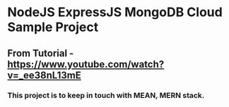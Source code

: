 # NodeJS ExpressJS MongoDB Cloud Sample Project

## From Tutorial - https://www.youtube.com/watch?v=_ee38nL13mE

### This project is to keep in touch with MEAN, MERN stack.